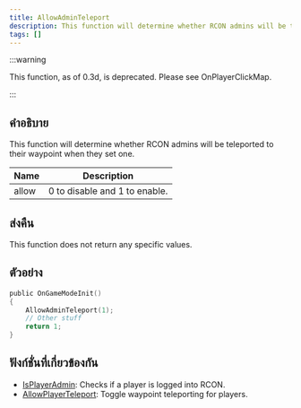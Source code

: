 ```yaml
---
title: AllowAdminTeleport
description: This function will determine whether RCON admins will be teleported to their waypoint when they set one.
tags: []
---
```


:::warning

This function, as of 0.3d, is deprecated. Please see OnPlayerClickMap.

:::

## คำอธิบาย

This function will determine whether RCON admins will be teleported to their waypoint when they set one.

| Name  | Description                   |
| ----- | ----------------------------- |
| allow | 0 to disable and 1 to enable. |

## ส่งคืน

This function does not return any specific values.

## ตัวอย่าง

```c
public OnGameModeInit()
{
    AllowAdminTeleport(1);
    // Other stuff
    return 1;
}
```

## ฟังก์ชั่นที่เกี่ยวข้องกัน

- [IsPlayerAdmin](../../scripting/functions/IsPlayerAdmin.md): Checks if a player is logged into RCON.
- [AllowPlayerTeleport](../../scripting/functions/AllowPlayerTeleport.md): Toggle waypoint teleporting for players.
